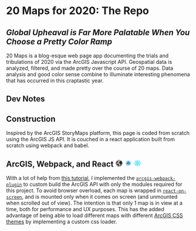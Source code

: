 # 20 Maps for 2020: The Repo

## _Global Upheaval is Far More Palatable When You Choose a Pretty Color Ramp_

20 Maps is a blog-esque web page app documenting the trials and tribulations of 2020 via the ArcGIS Javascript API. Geospatial data is analyzed, filtered, and made pretty over the course of 20 maps. Data analysis and good color sense combine to illuminate interesting phenomena that has occurred in this craptastic year.

## Dev Notes

## Construction

Inspired by the ArcGIS StoryMaps platform, this page is coded from scratch using the ArcGIS JS API. It is couched in a react application built from scratch using webpack and babel.

<h2>
   ArcGIS, Webpack, and React 
   <img src="/src/assets/icons/esri-logo.png" width="20px">
   <img src="/src/assets/icons/webpack-128.png" width="20px">
   <img src="/src/assets/icons/react-128.png" width="20px">
</h2>

With a lot of help from [this tutorial](https://www.youtube.com/watch?v=gTFZgLYegDY), I implemented the [`arcgis-webpack-plugin`](https://github.com/Esri/arcgis-webpack-plugin) to custom build the ArcGIS API with only the modules required for this project. To avoid browser overload, each map is wrapped in [`react-on-screen`](https://github.com/fkhadra/react-on-screen), and is mounted only when it comes on screen (and unmounted when scrolled out of view). The intention is that only 1 map is in view at a time, both for performance and UX purposes. This has the added advantage of being able to load different maps with different [ArcGIS CSS themes](https://developers.arcgis.com/javascript/latest/guide/styling/) by implementing a custom css loader.
